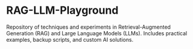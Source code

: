 # RAG-LLM-Playground
Repository of techniques and experiments in Retrieval-Augmented Generation (RAG) and Large Language Models (LLMs). Includes practical examples, backup scripts, and custom AI solutions.

